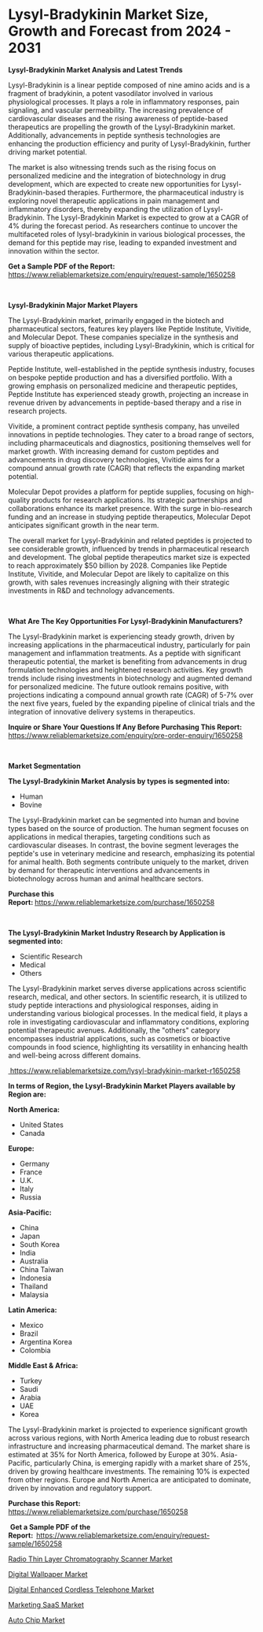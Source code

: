 <p><h1>Lysyl-Bradykinin Market Size, Growth and Forecast from 2024 - 2031</h1></p><p><strong>Lysyl-Bradykinin Market Analysis and Latest Trends</strong></p>
<p><p>Lysyl-Bradykinin is a linear peptide composed of nine amino acids and is a fragment of bradykinin, a potent vasodilator involved in various physiological processes. It plays a role in inflammatory responses, pain signaling, and vascular permeability. The increasing prevalence of cardiovascular diseases and the rising awareness of peptide-based therapeutics are propelling the growth of the Lysyl-Bradykinin market. Additionally, advancements in peptide synthesis technologies are enhancing the production efficiency and purity of Lysyl-Bradykinin, further driving market potential.</p><p>The market is also witnessing trends such as the rising focus on personalized medicine and the integration of biotechnology in drug development, which are expected to create new opportunities for Lysyl-Bradykinin-based therapies. Furthermore, the pharmaceutical industry is exploring novel therapeutic applications in pain management and inflammatory disorders, thereby expanding the utilization of Lysyl-Bradykinin. The Lysyl-Bradykinin Market is expected to grow at a CAGR of 4% during the forecast period. As researchers continue to uncover the multifaceted roles of lysyl-bradykinin in various biological processes, the demand for this peptide may rise, leading to expanded investment and innovation within the sector.</p></p>
<p><strong>Get a Sample PDF of the Report:&nbsp;</strong> <a href="https://www.reliablemarketsize.com/enquiry/request-sample/1650258?utm_campaign=1105&utm_medium=2&utm_source=Github&utm_content=ia&utm_term=26092024&utm_id=lysyl-bradykinin">https://www.reliablemarketsize.com/enquiry/request-sample/1650258</a></p>
<p>&nbsp;</p>
<p><strong>Lysyl-Bradykinin Major Market Players</strong></p>
<p><p>The Lysyl-Bradykinin market, primarily engaged in the biotech and pharmaceutical sectors, features key players like Peptide Institute, Vivitide, and Molecular Depot. These companies specialize in the synthesis and supply of bioactive peptides, including Lysyl-Bradykinin, which is critical for various therapeutic applications.</p><p>Peptide Institute, well-established in the peptide synthesis industry, focuses on bespoke peptide production and has a diversified portfolio. With a growing emphasis on personalized medicine and therapeutic peptides, Peptide Institute has experienced steady growth, projecting an increase in revenue driven by advancements in peptide-based therapy and a rise in research projects.</p><p>Vivitide, a prominent contract peptide synthesis company, has unveiled innovations in peptide technologies. They cater to a broad range of sectors, including pharmaceuticals and diagnostics, positioning themselves well for market growth. With increasing demand for custom peptides and advancements in drug discovery technologies, Vivitide aims for a compound annual growth rate (CAGR) that reflects the expanding market potential.</p><p>Molecular Depot provides a platform for peptide supplies, focusing on high-quality products for research applications. Its strategic partnerships and collaborations enhance its market presence. With the surge in bio-research funding and an increase in studying peptide therapeutics, Molecular Depot anticipates significant growth in the near term.</p><p>The overall market for Lysyl-Bradykinin and related peptides is projected to see considerable growth, influenced by trends in pharmaceutical research and development. The global peptide therapeutics market size is expected to reach approximately $50 billion by 2028. Companies like Peptide Institute, Vivitide, and Molecular Depot are likely to capitalize on this growth, with sales revenues increasingly aligning with their strategic investments in R&D and technology advancements.</p></p>
<p>&nbsp;</p>
<p><strong>What Are The Key Opportunities For Lysyl-Bradykinin Manufacturers?</strong></p>
<p><p>The Lysyl-Bradykinin market is experiencing steady growth, driven by increasing applications in the pharmaceutical industry, particularly for pain management and inflammation treatments. As a peptide with significant therapeutic potential, the market is benefiting from advancements in drug formulation technologies and heightened research activities. Key growth trends include rising investments in biotechnology and augmented demand for personalized medicine. The future outlook remains positive, with projections indicating a compound annual growth rate (CAGR) of 5-7% over the next five years, fueled by the expanding pipeline of clinical trials and the integration of innovative delivery systems in therapeutics.</p></p>
<p><strong>Inquire or Share Your Questions If Any Before Purchasing This Report:</strong> <a href="https://www.reliablemarketsize.com/enquiry/pre-order-enquiry/1650258?utm_campaign=1105&utm_medium=2&utm_source=Github&utm_content=ia&utm_term=26092024&utm_id=lysyl-bradykinin">https://www.reliablemarketsize.com/enquiry/pre-order-enquiry/1650258</a></p>
<p>&nbsp;</p>
<p><strong>Market Segmentation</strong></p>
<p><strong>The Lysyl-Bradykinin Market Analysis by types is segmented into:</strong></p>
<p><ul><li>Human</li><li>Bovine</li></ul></p>
<p><p>The Lysyl-Bradykinin market can be segmented into human and bovine types based on the source of production. The human segment focuses on applications in medical therapies, targeting conditions such as cardiovascular diseases. In contrast, the bovine segment leverages the peptide's use in veterinary medicine and research, emphasizing its potential for animal health. Both segments contribute uniquely to the market, driven by demand for therapeutic interventions and advancements in biotechnology across human and animal healthcare sectors.</p></p>
<p><strong>Purchase this Report:&nbsp;</strong><a href="https://www.reliablemarketsize.com/purchase/1650258?utm_campaign=1105&utm_medium=2&utm_source=Github&utm_content=ia&utm_term=26092024&utm_id=lysyl-bradykinin">https://www.reliablemarketsize.com/purchase/1650258</a></p>
<p>&nbsp;</p>
<p><strong>The Lysyl-Bradykinin Market Industry Research by Application is segmented into:</strong></p>
<p><ul><li>Scientific Research</li><li>Medical</li><li>Others</li></ul></p>
<p><p>The Lysyl-Bradykinin market serves diverse applications across scientific research, medical, and other sectors. In scientific research, it is utilized to study peptide interactions and physiological responses, aiding in understanding various biological processes. In the medical field, it plays a role in investigating cardiovascular and inflammatory conditions, exploring potential therapeutic avenues. Additionally, the "others" category encompasses industrial applications, such as cosmetics or bioactive compounds in food science, highlighting its versatility in enhancing health and well-being across different domains.</p></p>
<p><a href="https://www.reliablemarketsize.com/lysyl-bradykinin-market-r1650258?utm_campaign=1105&utm_medium=2&utm_source=Github&utm_content=ia&utm_term=26092024&utm_id=lysyl-bradykinin">&nbsp;https://www.reliablemarketsize.com/lysyl-bradykinin-market-r1650258</a></p>
<p><strong>In terms of Region, the Lysyl-Bradykinin Market Players available by Region are:</strong></p>
<p>
    <p> <strong> North America: </strong>
        <ul>
            <li>United States</li>
            <li>Canada</li>
        </ul>
        </p> 
    <p> <strong> Europe: </strong>
        <ul>
            <li>Germany</li>
            <li>France</li>
            <li>U.K.</li>
            <li>Italy</li>
            <li>Russia</li>
        </ul>
        </p> 
    <p> <strong> Asia-Pacific: </strong>
        <ul>
            <li>China</li>
            <li>Japan</li>
            <li>South Korea</li>
            <li>India</li>
            <li>Australia</li>
            <li>China Taiwan</li>
            <li>Indonesia</li>
            <li>Thailand</li>
            <li>Malaysia</li>
        </ul>
        </p> 
    <p> <strong> Latin America: </strong>
        <ul>
            <li>Mexico</li>
            <li>Brazil</li>
            <li>Argentina Korea</li>
            <li>Colombia</li>
        </ul>
        </p> 
    <p> <strong> Middle East & Africa: </strong>
        <ul>
            <li>Turkey</li>
            <li>Saudi</li>
            <li>Arabia</li>
            <li>UAE</li>
            <li>Korea</li>
        </ul>
    </p>
    </p>
<p><p>The Lysyl-Bradykinin market is projected to experience significant growth across various regions, with North America leading due to robust research infrastructure and increasing pharmaceutical demand. The market share is estimated at 35% for North America, followed by Europe at 30%. Asia-Pacific, particularly China, is emerging rapidly with a market share of 25%, driven by growing healthcare investments. The remaining 10% is expected from other regions. Europe and North America are anticipated to dominate, driven by innovation and regulatory support.</p></p>
<p><strong>Purchase this Report: </strong><a href="https://www.reliablemarketsize.com/purchase/1650258?utm_campaign=1105&utm_medium=2&utm_source=Github&utm_content=ia&utm_term=26092024&utm_id=lysyl-bradykinin">https://www.reliablemarketsize.com/purchase/1650258</a></p>
<p>&nbsp;<strong>Get a Sample PDF of the Report:&nbsp;&nbsp;</strong><a href="https://www.reliablemarketsize.com/enquiry/request-sample/1650258?utm_campaign=1105&utm_medium=2&utm_source=Github&utm_content=ia&utm_term=26092024&utm_id=lysyl-bradykinin">https://www.reliablemarketsize.com/enquiry/request-sample/1650258</a></p>
<p><strong></strong></p>
<p><p><a href="https://github.com/NorbertYates/Market-Research-Report-List-7/blob/main/radio-thin-layer-chromatography-scanner-market.md?utm_campaign=1105&utm_medium=2&utm_source=Github&utm_content=ia&utm_term=26092024&utm_id=lysyl-bradykinin">Radio Thin Layer Chromatography Scanner Market</a></p><p><a href="https://issuu.com/reportprime-2/docs/digital-wallpaper-market-size-2030._002e4213e14df9?utm_campaign=1105&utm_medium=2&utm_source=Github&utm_content=ia&utm_term=26092024&utm_id=lysyl-bradykinin">Digital Wallpaper Market</a></p><p><a href="https://issuu.com/reportprime-2/docs/digital-enhanced-cordless-telephone_a220a1008b2a30?utm_campaign=1105&utm_medium=2&utm_source=Github&utm_content=ia&utm_term=26092024&utm_id=lysyl-bradykinin">Digital Enhanced Cordless Telephone Market</a></p><p><a href="https://www.linkedin.com/pulse/strategic-roadmap-global-marketing-saas-market-insights-opportunities-acgmf?trackingId=bzQu9%2B9kScOlLwTHtwzsNQ%3D%3D&utm_campaign=1105&utm_medium=2&utm_source=Github&utm_content=ia&utm_term=26092024&utm_id=lysyl-bradykinin">Marketing SaaS Market</a></p><p><a href="https://www.linkedin.com/pulse/global-auto-chip-market-size-share-analysis-product-type-application-ryukc?trackingId=xSwbc39yQsq0jOk8ijSKiw%3D%3D&utm_campaign=1105&utm_medium=2&utm_source=Github&utm_content=ia&utm_term=26092024&utm_id=lysyl-bradykinin">Auto Chip Market</a></p></p>